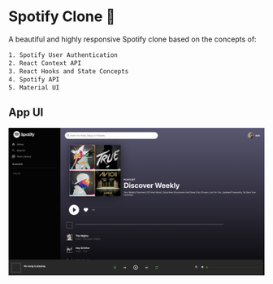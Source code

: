 # Spotify Clone 🎸

A beautiful and highly responsive Spotify clone based on the concepts of:
<br>
```
1. Spotify User Authentication
2. React Context API
3. React Hooks and State Concepts
4. Spotify API
5. Material UI
```

## App UI
![App UI](https://github.com/ashshekhar/spotify-clone/blob/master/App%20UI.png)

